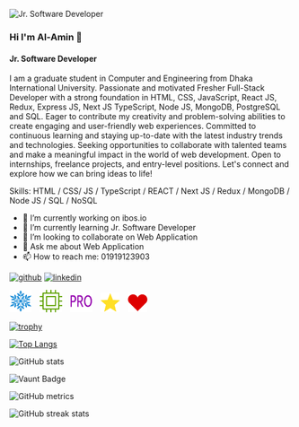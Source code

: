 ![Jr. Software Developer](https://media.licdn.com/dms/image/C5616AQGNpsNQ463HUA/profile-displaybackgroundimage-shrink_350_1400/0/1668503871819?e=1721260800&v=beta&t=zUfkVczr8Ad_Ku7LMVtc7ajgqVC7SWqG21eH7tUbYaA)
### Hi I'm Al-Amin 👋
#### Jr. Software Developer

I am a graduate student in Computer and Engineering from Dhaka International University. Passionate and motivated Fresher Full-Stack Developer with a strong foundation in HTML, CSS, JavaScript, React JS, Redux, Express JS, Next JS TypeScript, Node JS, MongoDB, PostgreSQL  and SQL. Eager to contribute my creativity and problem-solving abilities to create engaging and user-friendly web experiences. Committed to continuous learning and staying up-to-date with the latest industry trends and technologies. Seeking opportunities to collaborate with talented teams and make a meaningful impact in the world of web development. Open to internships, freelance projects, and entry-level positions. Let's connect and explore how we can bring ideas to life!

Skills: HTML / CSS/ JS / TypeScript / REACT / Next JS / Redux / MongoDB / Node JS / SQL / NoSQL 

- 🔭 I’m currently working on ibos.io 
- 🌱 I’m currently learning Jr. Software Developer 
- 👯 I’m looking to collaborate on Web Application 
- 💬 Ask me about Web Application 
- 📫 How to reach me: 01919123903 


[<img src='https://cdn.jsdelivr.net/npm/simple-icons@3.0.1/icons/github.svg' alt='github' height='40'>](https://github.com/https://github.com/alamin71)  [<img src='https://cdn.jsdelivr.net/npm/simple-icons@3.0.1/icons/linkedin.svg' alt='linkedin' height='40'>](https://www.linkedin.com/in/https://www.linkedin.com/in/al-amin-8640b31a0//)  

<a href='https://archiveprogram.github.com/'><img src='https://raw.githubusercontent.com/acervenky/animated-github-badges/master/assets/acbadge.gif' width='40' height='40'></a> <a href='https://docs.github.com/en/developers'><img src='https://raw.githubusercontent.com/acervenky/animated-github-badges/master/assets/devbadge.gif' width='40' height='40'></a> <a href='https://github.com/pricing'><img src='https://raw.githubusercontent.com/acervenky/animated-github-badges/master/assets/pro.gif' width='40' height='40'></a> <a href='https://stars.github.com/'><img src='https://raw.githubusercontent.com/acervenky/animated-github-badges/master/assets/starbadge.gif' width='35' height='35'></a> <a href='https://docs.github.com/en/github/supporting-the-open-source-community-with-github-sponsors'><img src='https://raw.githubusercontent.com/acervenky/animated-github-badges/master/assets/sponsorbadge.gif' width='35' height='35'></a> 

[![trophy](https://github-profile-trophy.vercel.app/?username=https://github.com/alamin71)](https://github.com/ryo-ma/github-profile-trophy)

[![Top Langs](https://github-readme-stats.vercel.app/api/top-langs/?username=https://github.com/alamin71)](https://github.com/anuraghazra/github-readme-stats)

![GitHub stats](https://github-readme-stats.vercel.app/api?username=https://github.com/alamin71&show_icons=true&count_private=true)  

![Vaunt Badge](https://api.vaunt.dev/v1/github/entities/https://github.com/alamin71/contributions?format=svg&private=true)  

![GitHub metrics](https://metrics.lecoq.io/https://github.com/alamin71)  

![GitHub streak stats](https://streak-stats.demolab.com/?user=https://github.com/alamin71)  


